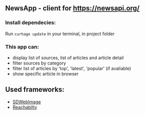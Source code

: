 ## NewsApp - client for https://newsapi.org/

### Install dependecies:
Run `curhage update` in your terminal, in project folder

### This app can: 

* display list of sources, list of articles and article detail
* filter sources by category
* filter list of articles by 'top', 'latest', 'popular' (if avaliable)
* show specific article in browser

## Used frameworks:
* [SDWebImage](https://github.com/rs/SDWebImage)
* [Reachabilty](https://github.com/ashleymills/Reachability.swift)
